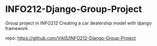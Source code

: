 # INFO212-Django-Group-Project
Group project in INFO212
Creating a car dealership model with django framework


repo:
https://github.com/Vikl5/INFO212-Django-Group-Project
